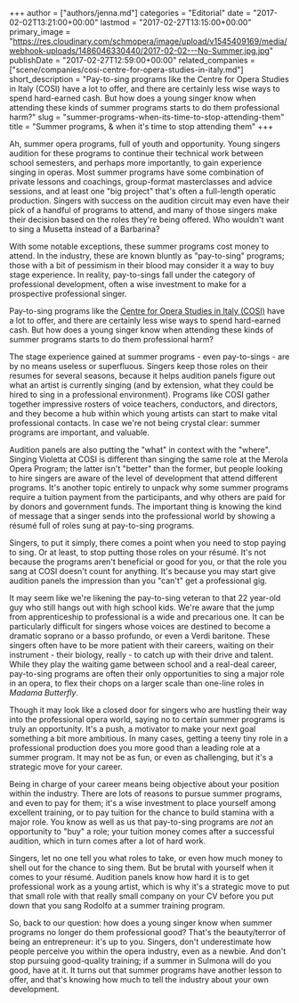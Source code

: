 +++
author = ["authors/jenna.md"]
categories = "Editorial"
date = "2017-02-02T13:21:00+00:00"
lastmod = "2017-02-27T13:15:00+00:00"
primary_image = "https://res.cloudinary.com/schmopera/image/upload/v1545409169/media/webhook-uploads/1486046330440/2017-02-02---No-Summer.jpg.jpg"
publishDate = "2017-02-27T12:59:00+00:00"
related_companies = ["scene/companies/cosi-centre-for-opera-studies-in-italy.md"]
short_description = "Pay-to-sing programs like the Centre for Opera Studies in Italy (COSI) have a lot to offer, and there are certainly less wise ways to spend hard-earned cash. But how does a young singer know when attending these kinds of summer programs starts to do them professional harm?"
slug = "summer-programs-when-its-time-to-stop-attending-them"
title = "Summer programs, &amp; when it&#039;s time to stop attending them"
+++

Ah, summer opera programs, full of youth and opportunity. Young singers audition for these programs to continue their technical work between school semesters, and perhaps more importantly, to gain experience singing in operas. Most summer programs have some combination of private lessons and coachings, group-format masterclasses and advice sessions, and at least one "big project" that's often a full-length operatic production. Singers with success on the audition circuit may even have their pick of a handful of programs to attend, and many of those singers make their decision based on the roles they're being offered. Who wouldn't want to sing a Musetta instead of a Barbarina?

With some notable exceptions, these summer programs cost money to attend. In the industry, these are known bluntly as "pay-to-sing" programs; those with a bit of pessimism in their blood may consider it a way to buy stage experience. In reality, pay-to-sings fall under the category of professional development, often a wise investment to make for a prospective professional singer.

Pay-to-sing programs like the [Centre for Opera Studies in Italy (COSI)](http://www.co-si.com/) have a lot to offer, and there are certainly less wise ways to spend hard-earned cash. But how does a young singer know when attending these kinds of summer programs starts to do them professional harm?

The stage experience gained at summer programs - even pay-to-sings - are by no means useless or superfluous. Singers keep those roles on their resumes for several seasons, because it helps audition panels figure out what an artist is currently singing (and by extension, what they could be hired to sing in a professional environment). Programs like COSI gather together impressive rosters of voice teachers, conductors, and directors, and they become a hub within which young artists can start to make vital professional contacts. In case we're not being crystal clear: summer programs are important, and valuable.

Audition panels are also putting the "what" in context with the "where". Singing Violetta at COSI is different than singing the same role at the Merola Opera Program; the latter isn't "better" than the former, but people looking to hire singers are aware of the level of development that attend different programs. It's another topic entirely to unpack why some summer programs require a tuition payment from the participants, and why others are paid for by donors and government funds. The important thing is knowing the kind of message that a singer sends into the professional world by showing a résumé full of roles sung at pay-to-sing programs.

Singers, to put it simply, there comes a point when you need to stop paying to sing. Or at least, to stop putting those roles on your résumé. It's not because the programs aren't beneficial or good for you, or that the role you sang at COSI doesn't count for anything. It's because you may start give audition panels the impression than you "can't" get a professional gig.

It may seem like we're likening the pay-to-sing veteran to that 22 year-old guy who still hangs out with high school kids. We're aware that the jump from apprenticeship to professional is a wide and precarious one. It can be particularly difficult for singers whose voices are destined to become a dramatic soprano or a basso profundo, or even a Verdi baritone. These singers often have to be more patient with their careers, waiting on their instrument - their biology, really - to catch up with their drive and talent. While they play the waiting game between school and a real-deal career, pay-to-sing programs are often their only opportunities to sing a major role in an opera, to flex their chops on a larger scale than one-line roles in *Madama Butterfly*.

Though it may look like a closed door for singers who are hustling their way into the professional opera world, saying no to certain summer programs is truly an opportunity. It's a push, a motivator to make your next goal something a bit more ambitious. In many cases, getting a teeny tiny role in a professional production does you more good than a leading role at a summer program. It may not be as fun, or even as challenging, but it's a strategic move for your career.

Being in charge of your career means being objective about your position within the industry. There are lots of reasons to pursue summer programs, and even to pay for them; it's a wise investment to place yourself among excellent training, or to pay tuition for the chance to build stamina with a major role. You know as well as us that pay-to-sing programs are *not* an opportunity to "buy" a role; your tuition money comes after a successful audition, which in turn comes after a lot of hard work. 

Singers, let no one tell you what roles to take, or even how much money to shell out for the chance to sing them. But be brutal with yourself when it comes to your résumé. Audition panels know how hard it is to get professional work as a young artist, which is why it's a strategic move to put that small role with that really small company on your CV before you put down that you sang Rodolfo at a summer training program.

So, back to our question: how does a young singer know when summer programs no longer do them professional good? That's the beauty/terror of being an entrepreneur: it's up to you. Singers, don't underestimate how people perceive you within the opera industry, even as a newbie. And don't stop pursuing good-quality training; if a summer in Sulmona will do you good, have at it. It turns out that summer programs have another lesson to offer, and that's knowing how much to tell the industry about your own development.
